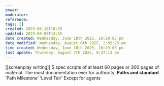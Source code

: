 ```yaml
---
power: 
moderator: 
reference: 
tags: []
created: 2025-06-18T18:29
updated: 2025-08-06T14:15
date created: Wednesday, June 18th 2025, 10:29:05 pm
date modified: Wednesday, August 6th 2025, 2:05:23 am
time created: Wednesday, June 18th 2025, 10:29:05 pm
last update: Thursday, August 7th 2025, 9:27:13 pm
---
```

[[screenplay writing]]
5 spec scripts of at least 60 pages or 300 pages of material.
The most documentation ever for authority.
**Paths and standard**
‘Path Milestone’ ‘Level Teir’
Except for agents